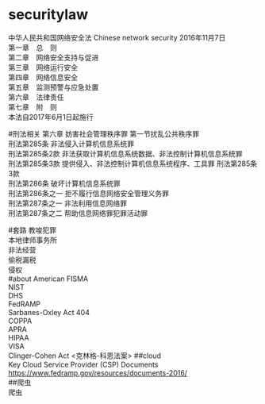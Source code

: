 # securitylaw
中华人民共和国网络安全法 Chinese  network  security  2016年11月7日<br/>
第一章　总　则 <br/>
第二章　网络安全支持与促进<br/>
第三章　网络运行安全<br/>
第四章　网络信息安全<br/>
第五章　监测预警与应急处置<br/>
第六章　法律责任<br/>
第七章　附　则<br/>
本法自2017年6月1日起施行<br/>

#刑法相关
第六章 妨害社会管理秩序罪 第一节扰乱公共秩序罪<br/>
 刑法第285条     非法侵入计算机信息系统罪 <br/>
刑法第285条2款     非法获取计算机信息系统数据、非法控制计算机信息系统罪  <br/>
 刑法第285条3款     提供侵入、非法控制计算机信息系统程序、工具罪 刑法第285条3款<br/>
刑法第286条     破坏计算机信息系统罪   <br/>
刑法第286条之一     拒不履行信息网络安全管理义务罪  <br/>
刑法第287条之一     非法利用信息网络罪  <br/>
刑法第287条之二     帮助信息网络罪犯罪活动罪  <br/>

#套路
教唆犯罪<br/>
本地律师事务所<br/>
非法经营<br/>
偷税漏税<br/>
侵权<br/>
#about American 
FISMA<br/>
NIST<br/>
DHS<br/>
FedRAMP<br/>
Sarbanes-Oxley Act 404<br/>
COPPA<br/>
APRA<br/>
HIPAA<br/>
VISA<br/>
Clinger-Cohen Act <克林格-科恩法案>
##cloud<br/>
 Key Cloud Service Provider (CSP)  Documents https://www.fedramp.gov/resources/documents-2016/<br/>
 ##爬虫<br/>
 爬虫
